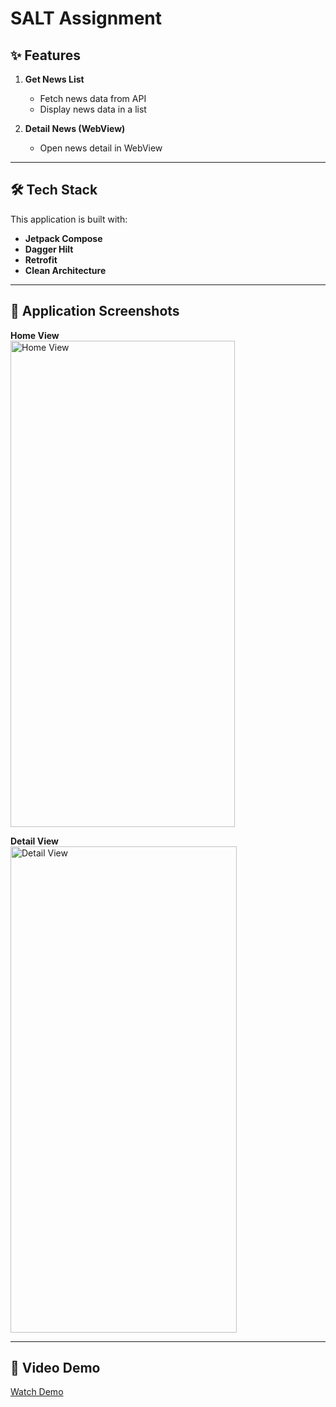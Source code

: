 # SALT Assignment

## ✨ Features
1. **Get News List**
   - Fetch news data from API
   - Display news data in a list

2. **Detail News (WebView)**
   - Open news detail in WebView

---

## 🛠 Tech Stack
This application is built with:

- **Jetpack Compose**  
- **Dagger Hilt**  
- **Retrofit**  
- **Clean Architecture**

---

## 📱 Application Screenshots

**Home View**  
<img width="359" height="778" alt="Home View" src="https://github.com/user-attachments/assets/cd3b622b-62cd-4e09-93a1-650222a14703" />

**Detail View**  
<img width="362" height="778" alt="Detail View" src="https://github.com/user-attachments/assets/97697aa4-8e96-4073-98fb-1c773383bad3" />

---

## 🎥 Video Demo
[Watch Demo](https://github.com/user-attachments/assets/145dfb25-1d9b-40b1-81ca-ac5879451bd4)
